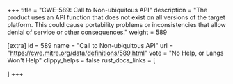 +++
title = "CWE-589: Call to Non-ubiquitous API"
description	= "The product uses an API function that does not exist on all versions of the target platform. This could cause portability problems or inconsistencies that allow denial of service or other consequences."
weight = 589

[extra]
id = 589
name = "Call to Non-ubiquitous API"
url = "https://cwe.mitre.org/data/definitions/589.html"
vote = "No Help, or Langs Won't Help"
clippy_helps = false
rust_docs_links = [
	
]
+++

